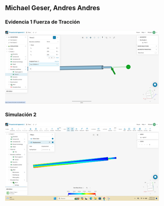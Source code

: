## Michael Geser, Andres Andres

### Evidencia 1 Fuerza de Tracción

![Michael](/Imagenes/Michael1.png)

### Simulación 2
![Michael](/Imagenes/Michael2.png)
